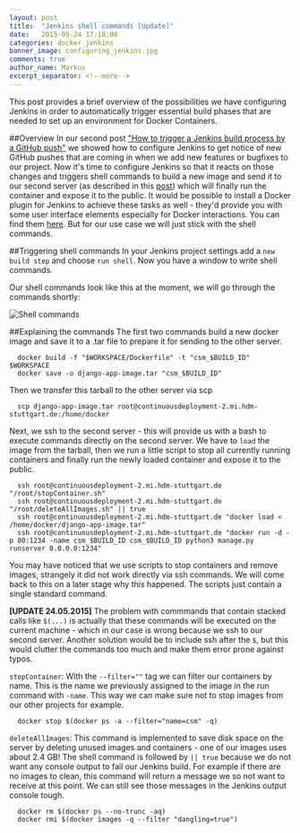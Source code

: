 ```yaml
---
layout: post
title:  "Jenkins shell commands [Update]"
date:   2015-05-24 17:18:00
categories: docker jenkins
banner_image: configuring_jenkins.jpg
comments: true
author_name: Markus
excerpt_separator: <!--more-->
---
```


This post provides a brief overview of the possibilities we have configuring Jenkins in order to automatically trigger essential build phases that are needed to set up an environment for Docker Containers.
<!--more-->

##Overview
In our second post ["How to trigger a Jenkins build process by a GitHub push"](http://learning-continuous-deployment.github.io/jenkins/github/2015/04/17/github-jenkins/) we showed how to configure Jenkins to get notice of new GitHub pushes that are coming in when we add new features or bugfixes to our project.
Now it's time to configure Jenkins so that it reacts on those changes and triggers shell commands to build a new image and send it to our second server (as described in this [post](http://learning-continuous-deployment.github.io/docker/images/dockerfile/2015/04/24/exporting-docker-container/)) which will finally run the container and expose it to the public.
It would be possible to install a Docker plugin for Jenkins to achieve these tasks as well - they'd provide you with some user interface elements especially for Docker interactions. You can find them [here](https://wiki.jenkins-ci.org/dosearchsite.action?queryString=docker). But for our use case we will just stick with the shell commands.

##Triggering shell commands
In your Jenkins project settings add a `new build step` and choose `run shell`.
Now you have a window to write shell commands.

Our shell commands look like this at the moment, we will go through the commands shortly:

![Shell commands]({{site.url}}/assets/images/shell_commands.png)

##Explaining the commands
The first two commands build a new docker image and save it to a .tar file to prepare it for sending to the other server.

      docker build -f "$WORKSPACE/Dockerfile" -t "csm_$BUILD_ID" $WORKSPACE
      docker save -o django-app-image.tar "csm_$BUILD_ID"

Then we transfer this tarball to the other server via scp

      scp django-app-image.tar root@continuousdeployment-2.mi.hdm-stuttgart.de:/home/docker

Next, we ssh to the second server - this will provide us with a bash to execute commands directly on the second server.
We have to `load` the image from the tarball, then we run a little script to stop all currently running containers and finally run the newly loaded container and expose it to the public.

      ssh root@continuousdeployment-2.mi.hdm-stuttgart.de "/root/stopContainer.sh"
      ssh root@continuousdeployment-2.mi.hdm-stuttgart.de "/root/deleteAllImages.sh" || true
      ssh root@continuousdeployment-2.mi.hdm-stuttgart.de "docker load < /home/docker/django-app-image.tar"
      ssh root@continuousdeployment-2.mi.hdm-stuttgart.de "docker run -d -p 80:1234 -name csm_$BUILD_ID csm_$BUILD_ID python3 manage.py runserver 0.0.0.0:1234"

You may have noticed that we use scripts to stop containers and remove images, strangely it did not work directly via ssh commands. We will come back to this on a later stage why this happened.
The scripts just contain a single standard command.

**[UPDATE 24.05.2015]**
The problem with commmands that contain stacked calls like `$(...)` is actually that these commands will be executed on the current machine - which in our case is wrong because we ssh to our second server.
Another solution would be to include ssh after the `$`, but this would clutter the commands too much and make them error prone against typos.

`stopContainer`: With the `--filter=""` tag we can filter our containers by name. This is the name we previously assigned to the image in the run command with `-name`. This way we can make sure not to stop images from our other projects for example.

      docker stop $(docker ps -a --filter="name=csm" -q)

`deleteAllImages`: This command is implemented to save disk space on the server by deleting unused images and containers - one of our images uses about 2.4 GB! The shell command is followed by `|| true` because we do not want any console output to fail our Jenkins build. For example if there are no images to clean, this command will return a message we so not want to receive at this point. We can still see those messages in the Jenkins output console tough.

      docker rm $(docker ps --no-trunc -aq)
      docker rmi $(docker images -q --filter "dangling=true")
